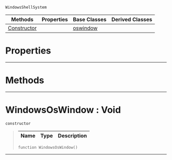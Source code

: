  `WindowsShellSystem`

|Methods|Properties|Base Classes|Derived Classes|
|---|---|---|---|
|[ Constructor](https://github.com/ArendDanielek/ZeroDocsTest/blob/master/code_reference/class_reference/windowsoswindow.markdown#windowsoswindow-void)| |[oswindow](https://github.com/ArendDanielek/ZeroDocsTest/blob/master/code_reference/class_reference/oswindow.markdown)| |


 #  Properties


---  
 #  Methods


---  
 #  WindowsOsWindow : Void

 `constructor`

> 
> |Name|Type|Description|
> |---|---|---|
> ``` lang=cpp, name=Zilch
> function WindowsOsWindow()
> ``` 


---  
 
  
  
  
  
  
  
  

 